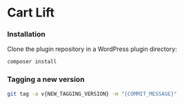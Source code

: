 # Cart Lift #


### Installation ###

Clone the plugin repository in a WordPress plugin directory:
```bash
composer install
```

### Tagging a new version ###
```bash
git tag -a v{NEW_TAGGING_VERSION} -m "{COMMIT_MESSAGE}"
```